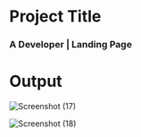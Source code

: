 # Project Title
### A Developer | Landing Page
# Output

![Screenshot (17)](https://github.com/ANSHHULBUDHWAL/html_css_projects/assets/72787705/5e8641e3-16ef-41b5-aaf4-b7feca4b443a)

![Screenshot (18)](https://github.com/ANSHHULBUDHWAL/html_css_projects/assets/72787705/5c6b6fa3-1162-442d-be1a-a287ebfb8994)
